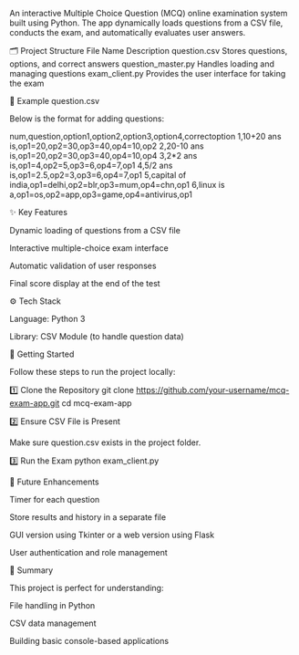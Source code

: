 An interactive Multiple Choice Question (MCQ) online examination system built using Python.
The app dynamically loads questions from a CSV file, conducts the exam, and automatically evaluates user answers.

🗂 Project Structure
File Name	Description
question.csv	Stores questions, options, and correct answers
question_master.py	Handles loading and managing questions
exam_client.py	Provides the user interface for taking the exam

📝 Example question.csv

Below is the format for adding questions:

num,question,option1,option2,option3,option4,correctoption
1,10+20 ans is,op1=20,op2=30,op3=40,op4=10,op2
2,20-10 ans is,op1=20,op2=30,op3=40,op4=10,op4
3,2*2 ans is,op1=4,op2=5,op3=6,op4=7,op1
4,5/2 ans is,op1=2.5,op2=3,op3=6,op4=7,op1
5,capital of india,op1=delhi,op2=blr,op3=mum,op4=chn,op1
6,linux is a,op1=os,op2=app,op3=game,op4=antivirus,op1

✨ Key Features

Dynamic loading of questions from a CSV file

Interactive multiple-choice exam interface

Automatic validation of user responses

Final score display at the end of the test

⚙️ Tech Stack

Language: Python 3

Library: CSV Module (to handle question data)

🚀 Getting Started

Follow these steps to run the project locally:

1️⃣ Clone the Repository
git clone https://github.com/your-username/mcq-exam-app.git
cd mcq-exam-app

2️⃣ Ensure CSV File is Present

Make sure question.csv exists in the project folder.

3️⃣ Run the Exam
python exam_client.py

🔮 Future Enhancements

Timer for each question

Store results and history in a separate file

GUI version using Tkinter or a web version using Flask

User authentication and role management

📖 Summary

This project is perfect for understanding:

File handling in Python

CSV data management

Building basic console-based applications
